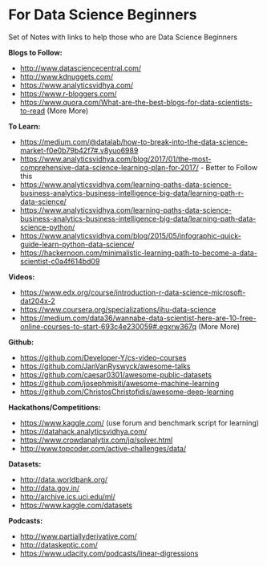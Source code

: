 # For Data Science Beginners
Set of Notes with links to help those who are Data Science Beginners

**Blogs to Follow:** 

* http://www.datasciencecentral.com/
* http://www.kdnuggets.com/ 
* https://www.analyticsvidhya.com/ 
* https://www.r-bloggers.com/ 
* https://www.quora.com/What-are-the-best-blogs-for-data-scientists-to-read (More More)

**To Learn:** 

* https://medium.com/@datalab/how-to-break-into-the-data-science-market-f0e0b79b42f7#.v8yuo6989 
* https://www.analyticsvidhya.com/blog/2017/01/the-most-comprehensive-data-science-learning-plan-for-2017/   - Better to Follow this 
* https://www.analyticsvidhya.com/learning-paths-data-science-business-analytics-business-intelligence-big-data/learning-path-r-data-science/ 
* https://www.analyticsvidhya.com/learning-paths-data-science-business-analytics-business-intelligence-big-data/learning-path-data-science-python/ 
* https://www.analyticsvidhya.com/blog/2015/05/infographic-quick-guide-learn-python-data-science/ 
* https://hackernoon.com/minimalistic-learning-path-to-become-a-data-scientist-c0a4f614bd09

**Videos:** 

* https://www.edx.org/course/introduction-r-data-science-microsoft-dat204x-2 
* https://www.coursera.org/specializations/jhu-data-science 
* https://medium.com/data36/wannabe-data-scientist-here-are-10-free-online-courses-to-start-693c4e230059#.egxrw367q (More More)

**Github:** 
* https://github.com/Developer-Y/cs-video-courses 
* https://github.com/JanVanRyswyck/awesome-talks 
* https://github.com/caesar0301/awesome-public-datasets 
* https://github.com/josephmisiti/awesome-machine-learning
* https://github.com/ChristosChristofidis/awesome-deep-learning

**Hackathons/Competitions:** 

* https://www.kaggle.com/ (use forum and benchmark script for learning) 
* https://datahack.analyticsvidhya.com/ 
* https://www.crowdanalytix.com/jq/solver.html 
* http://www.topcoder.com/active-challenges/data/ 

**Datasets:** 
* http://data.worldbank.org/   
* http://data.gov.in/ 
* http://archive.ics.uci.edu/ml/ 
* https://www.kaggle.com/datasets 

**Podcasts:** 

* http://www.partiallyderivative.com/ 
* http://dataskeptic.com/ 
* https://www.udacity.com/podcasts/linear-digressions 

